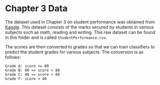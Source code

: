 # Chapter 3 Data

The dataset used in Chapter 3 on student performance was obtained from [Kaggle](https://www.kaggle.com/spscientist/students-performance-in-exams). This dataset consists of the marks secured by students in various subjects such as math, reading and writing. This raw dataset can be found in this folder and is called `StudentPerformance.csv`. 

The scores are then converted to grades so that we can train classifiers to predict the student grades for various subjects. The conversion is as follows:
```
Grade A: score >= 80
Grade B: 60 <= score < 80
Grade C: 40 <= score < 60
Grade F: score < 40
```
